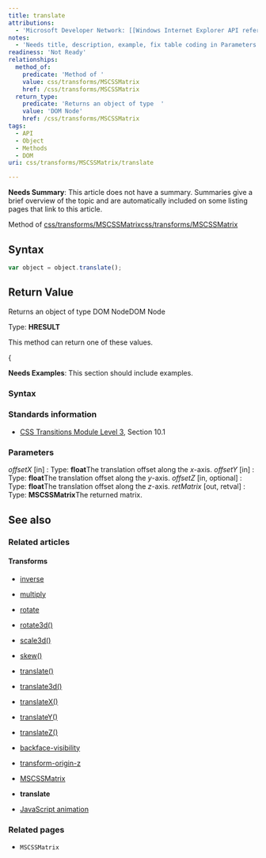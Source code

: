 ```yaml
---
title: translate
attributions:
  - 'Microsoft Developer Network: [[Windows Internet Explorer API reference](http://msdn.microsoft.com/en-us/library/ie/hh828809%28v=vs.85%29.aspx) Article]'
notes:
  - 'Needs title, description, example, fix table coding in Parameters'
readiness: 'Not Ready'
relationships:
  method_of:
    predicate: 'Method of '
    value: css/transforms/MSCSSMatrix
    href: /css/transforms/MSCSSMatrix
  return_type:
    predicate: 'Returns an object of type  '
    value: 'DOM Node'
    href: /css/transforms/MSCSSMatrix
tags:
  - API
  - Object
  - Methods
  - DOM
uri: css/transforms/MSCSSMatrix/translate

---
```

**Needs Summary**: This article does not have a summary. Summaries give a brief overview of the topic and are automatically included on some listing pages that link to this article.

Method of [css/transforms/MSCSSMatrix](/css/transforms/MSCSSMatrix)[css/transforms/MSCSSMatrix](/css/transforms/MSCSSMatrix)

## Syntax

``` js
var object = object.translate();
```

## Return Value

Returns an object of type DOM NodeDOM Node

Type: **HRESULT**

This method can return one of these values.

{

**Needs Examples**: This section should include examples.

### Syntax

### Standards information

-   [CSS Transitions Module Level 3](http://go.microsoft.com/fwlink/p/?linkid=223140), Section 10.1

### Parameters

*offsetX* [in]
:   Type: **float**The translation offset along the *x*-axis.
*offsetY* [in]
:   Type: **float**The translation offset along the *y*-axis.
*offsetZ* [in, optional]
:   Type: **float**The translation offset along the *z*-axis.
*retMatrix* [out, retval]
:   Type: **MSCSSMatrix**The returned matrix.

## See also

### Related articles

#### Transforms

-   [inverse](/css/cssom/MSCSSMatrix/methods/inverse)

-   [multiply](/css/cssom/MSCSSMatrix/methods/multiply)

-   [rotate](/css/cssom/MSCSSMatrix/methods/rotate)

-   [rotate3d()](/css/functions/rotate3d())

-   [scale3d()](/css/functions/scale3d())

-   [skew()](/css/functions/skew())

-   [translate()](/css/functions/translate())

-   [translate3d()](/css/functions/translate3d())

-   [translateX()](/css/functions/translateX())

-   [translateY()](/css/functions/translateY())

-   [translateZ()](/css/functions/translateZ())

-   [backface-visibility](/css/properties/backface-visibility)

-   [transform-origin-z](/css/properties/transform-origin-z)

-   [MSCSSMatrix](/css/transforms/MSCSSMatrix)

-   **translate**

-   [JavaScript animation](/tutorials/animation_in_javascript_2)

### Related pages

-   `MSCSSMatrix`
